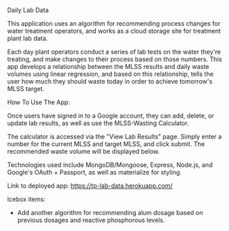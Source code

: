 Daily Lab Data

This application uses an algorithm for recommending process changes for water treatment operators, and works as a cloud storage site for treatment plant lab data.

Each day plant operators conduct a series of lab tests on the water they're treating, and make changes to their process based on those numbers. This app develops a relationship between the MLSS results and daily waste volumes using linear regression, and based on this relationship, tells the user how much they should waste today in order to achieve tomorrow's MLSS target.


How To Use The App:

Once users have signed in to a Google account, they can add, delete, or update lab results, as well as use the MLSS-Wasting Calculator.

The calculator is accessed via the "View Lab Results" page. Simply enter a number for the current MLSS and target MLSS, and click submit. The recommended waste volume will be displayed below.

Technologies used include MongoDB/Mongoose, Express, Node.js, and Google's OAuth + Passport, as well as materialize for styling.


Link to deployed app: https://tp-lab-data.herokuapp.com/


Icebox items:

- Add another algorithm for recommending alum dosage based on previous dosages and reactive phosphorous levels.